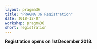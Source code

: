 ```yaml
---
layout: pragma36
title: "PRAGMA 36 Registration"
date: 2018-12-07
workshop: pragma36
short: registration
---
```


**Registration opens on 1st December 2018.**

